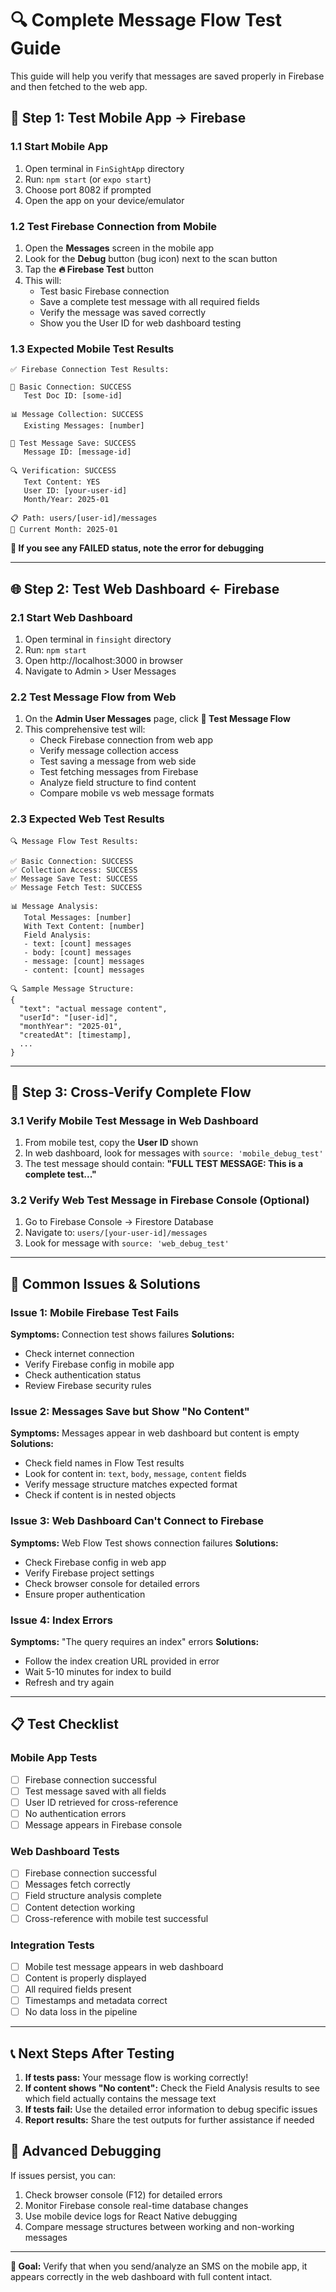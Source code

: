 # 🔍 Complete Message Flow Test Guide

This guide will help you verify that messages are saved properly in Firebase and then fetched to the web app.

## 📱 Step 1: Test Mobile App → Firebase

### 1.1 Start Mobile App
1. Open terminal in `FinSightApp` directory
2. Run: `npm start` (or `expo start`)
3. Choose port 8082 if prompted
4. Open the app on your device/emulator

### 1.2 Test Firebase Connection from Mobile
1. Open the **Messages** screen in the mobile app
2. Look for the **Debug** button (bug icon) next to the scan button
3. Tap the **🔥 Firebase Test** button
4. This will:
   - Test basic Firebase connection
   - Save a complete test message with all required fields
   - Verify the message was saved correctly
   - Show you the User ID for web dashboard testing

### 1.3 Expected Mobile Test Results
```
✅ Firebase Connection Test Results:

🔗 Basic Connection: SUCCESS
   Test Doc ID: [some-id]

📊 Message Collection: SUCCESS
   Existing Messages: [number]
   
💾 Test Message Save: SUCCESS
   Message ID: [message-id]
   
🔍 Verification: SUCCESS
   Text Content: YES
   User ID: [your-user-id]
   Month/Year: 2025-01
   
📋 Path: users/[user-id]/messages
📅 Current Month: 2025-01
```

**🚨 If you see any FAILED status, note the error for debugging**

---

## 🌐 Step 2: Test Web Dashboard ← Firebase

### 2.1 Start Web Dashboard
1. Open terminal in `finsight` directory
2. Run: `npm start`
3. Open http://localhost:3000 in browser
4. Navigate to Admin > User Messages

### 2.2 Test Message Flow from Web
1. On the **Admin User Messages** page, click **🔬 Test Message Flow**
2. This comprehensive test will:
   - Check Firebase connection from web app
   - Verify message collection access
   - Test saving a message from web side
   - Test fetching messages from Firebase
   - Analyze field structure to find content
   - Compare mobile vs web message formats

### 2.3 Expected Web Test Results
```
🔍 Message Flow Test Results:

✅ Basic Connection: SUCCESS
✅ Collection Access: SUCCESS  
✅ Message Save Test: SUCCESS
✅ Message Fetch Test: SUCCESS

📊 Message Analysis:
   Total Messages: [number]
   With Text Content: [number]
   Field Analysis:
   - text: [count] messages
   - body: [count] messages  
   - message: [count] messages
   - content: [count] messages

🔍 Sample Message Structure:
{
  "text": "actual message content",
  "userId": "[user-id]",
  "monthYear": "2025-01",
  "createdAt": [timestamp],
  ...
}
```

---

## 🔄 Step 3: Cross-Verify Complete Flow

### 3.1 Verify Mobile Test Message in Web Dashboard
1. From mobile test, copy the **User ID** shown
2. In web dashboard, look for messages with `source: 'mobile_debug_test'`
3. The test message should contain: **"FULL TEST MESSAGE: This is a complete test..."**

### 3.2 Verify Web Test Message in Firebase Console (Optional)
1. Go to Firebase Console → Firestore Database
2. Navigate to: `users/[your-user-id]/messages`
3. Look for message with `source: 'web_debug_test'`

---

## 🐛 Common Issues & Solutions

### Issue 1: Mobile Firebase Test Fails
**Symptoms:** Connection test shows failures
**Solutions:**
- Check internet connection
- Verify Firebase config in mobile app
- Check authentication status
- Review Firebase security rules

### Issue 2: Messages Save but Show "No Content"
**Symptoms:** Messages appear in web dashboard but content is empty
**Solutions:**
- Check field names in Flow Test results
- Look for content in: `text`, `body`, `message`, `content` fields
- Verify message structure matches expected format
- Check if content is in nested objects

### Issue 3: Web Dashboard Can't Connect to Firebase
**Symptoms:** Web Flow Test shows connection failures
**Solutions:**
- Check Firebase config in web app
- Verify Firebase project settings
- Check browser console for detailed errors
- Ensure proper authentication

### Issue 4: Index Errors
**Symptoms:** "The query requires an index" errors
**Solutions:**
- Follow the index creation URL provided in error
- Wait 5-10 minutes for index to build
- Refresh and try again

---

## 📋 Test Checklist

### Mobile App Tests
- [ ] Firebase connection successful
- [ ] Test message saved with all fields
- [ ] User ID retrieved for cross-reference
- [ ] No authentication errors
- [ ] Message appears in Firebase console

### Web Dashboard Tests  
- [ ] Firebase connection successful
- [ ] Messages fetch correctly
- [ ] Field structure analysis complete
- [ ] Content detection working
- [ ] Cross-reference with mobile test successful

### Integration Tests
- [ ] Mobile test message appears in web dashboard
- [ ] Content is properly displayed
- [ ] All required fields present
- [ ] Timestamps and metadata correct
- [ ] No data loss in the pipeline

---

## 📞 Next Steps After Testing

1. **If tests pass:** Your message flow is working correctly!
2. **If content shows "No content":** Check the Field Analysis results to see which field actually contains the message text
3. **If tests fail:** Use the detailed error information to debug specific issues
4. **Report results:** Share the test outputs for further assistance if needed

## 🔧 Advanced Debugging

If issues persist, you can:
1. Check browser console (F12) for detailed errors
2. Monitor Firebase console real-time database changes
3. Use mobile device logs for React Native debugging
4. Compare message structures between working and non-working messages

---

**🎯 Goal:** Verify that when you send/analyze an SMS on the mobile app, it appears correctly in the web dashboard with full content intact.
